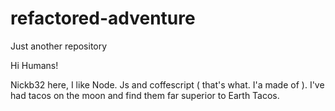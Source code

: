 # refactored-adventure
Just another repository



Hi Humans!

Nickb32 here, I like Node. Js and coffescript ( that's what. I'a made of ). I've had tacos on the moon and find them far superior to Earth Tacos.
